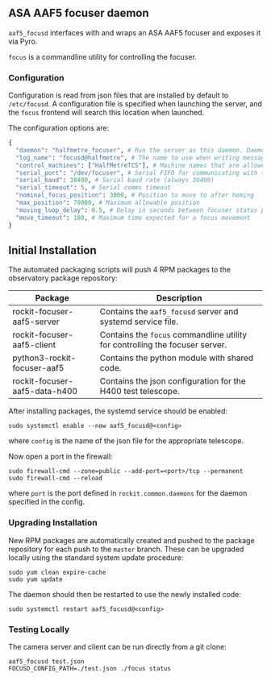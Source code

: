 ## ASA AAF5 focuser daemon

`aaf5_focusd` interfaces with and wraps an ASA AAF5 focuser and exposes it via Pyro.

`focus` is a commandline utility for controlling the focuser.

### Configuration

Configuration is read from json files that are installed by default to `/etc/focusd`.
A configuration file is specified when launching the server, and the `focus` frontend will search this location when launched.

The configuration options are:
```python
{
  "daemon": "halfmetre_focuser", # Run the server as this daemon. Daemon types are registered in `rockit.common.daemons`.
  "log_name": "focusd@halfmetre", # The name to use when writing messages to the observatory log.
  "control_machines": ["HalfMetreTCS"], # Machine names that are allowed to control (rather than just query) state. Machine names are registered in `rockit.common.IP`.
  "serial_port": "/dev/focuser", # Serial FIFO for communicating with the focuser
  "serial_baud": 38400, # Serial baud rate (always 38400)
  "serial_timeout": 5, # Serial comms timeout
  "nominal_focus_position": 3000, # Position to move to after homing
  "max_position": 70000, # Maximum allowable position
  "moving_loop_delay": 0.5, # Delay in seconds between focuser status polls when moving
  "move_timeout": 180, # Maximum time expected for a focus movement
}

```

## Initial Installation


The automated packaging scripts will push 4 RPM packages to the observatory package repository:

| Package                       | Description                                                                  |
|-------------------------------|------------------------------------------------------------------------------|
| rockit-focuser-aaf5-server    | Contains the `aaf5_focusd` server and systemd service file.                  |
| rockit-focuser-aaf5-client    | Contains the `focus` commandline utility for controlling the focuser server. |
| python3-rockit-focuser-aaf5   | Contains the python module with shared code.                                 |
| rockit-focuser-aaf5-data-h400 | Contains the json configuration for the H400 test telescope.                 |

After installing packages, the systemd service should be enabled:

```
sudo systemctl enable --now aaf5_focusd@<config>
```

where `config` is the name of the json file for the appropriate telescope.

Now open a port in the firewall:
```
sudo firewall-cmd --zone=public --add-port=<port>/tcp --permanent
sudo firewall-cmd --reload
```
where `port` is the port defined in `rockit.common.daemons` for the daemon specified in the config.

### Upgrading Installation

New RPM packages are automatically created and pushed to the package repository for each push to the `master` branch.
These can be upgraded locally using the standard system update procedure:
```
sudo yum clean expire-cache
sudo yum update
```

The daemon should then be restarted to use the newly installed code:
```
sudo systemctl restart aaf5_focusd@<config>
```

### Testing Locally

The camera server and client can be run directly from a git clone:
```
aaf5_focusd test.json
FOCUSD_CONFIG_PATH=./test.json ./focus status
```
